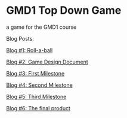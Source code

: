 # GMD1 Top Down Game
 a game for the GMD1 course

Blog Posts:

[Blog #1: Roll-a-ball](Blog%20posts/Blog%20%231%20Roll-a-ball.md)

[Blog #2: Game Design Document](Blog%20posts/Blog%20%232%20Game%20Design%20Document.md)

[Blog #3: First Milestone](Blog%20posts/Blog%20%233%20First%20Milestone.md)

[Blog #4: Second Milestone](Blog%20posts/Blog%20%234%20Second%20Milestone.md)

[Blog #5: Third Milestone](Blog%20posts/Blog%20%234%20Third%20Milestone.md)

[Blog #6: The final product](Blog%20posts/Blog%20%234%20The%20final%20product.md)
